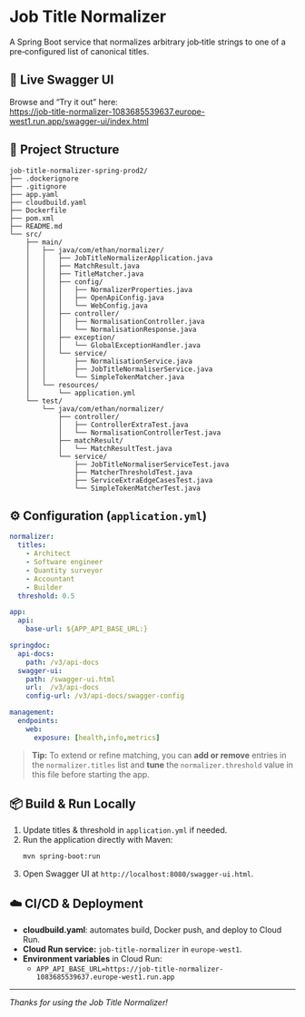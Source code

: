 # Job Title Normalizer

A Spring Boot service that normalizes arbitrary job‐title strings to one of a pre‐configured list of canonical titles.

## 🚀 Live Swagger UI

Browse and “Try it out” here:  
https://job-title-normalizer-1083685539637.europe-west1.run.app/swagger-ui/index.html

## 🔧 Project Structure

```
job-title-normalizer-spring-prod2/
├── .dockerignore
├── .gitignore
├── app.yaml
├── cloudbuild.yaml
├── Dockerfile
├── pom.xml
├── README.md
└── src/
    ├── main/
    │   ├── java/com/ethan/normalizer/
    │   │   ├── JobTitleNormalizerApplication.java
    │   │   ├── MatchResult.java
    │   │   ├── TitleMatcher.java
    │   │   ├── config/
    │   │   │   ├── NormalizerProperties.java
    │   │   │   ├── OpenApiConfig.java
    │   │   │   └── WebConfig.java
    │   │   ├── controller/
    │   │   │   ├── NormalisationController.java
    │   │   │   └── NormalisationResponse.java
    │   │   ├── exception/
    │   │   │   └── GlobalExceptionHandler.java
    │   │   └── service/
    │   │       ├── NormalisationService.java
    │   │       ├── JobTitleNormaliserService.java
    │   │       └── SimpleTokenMatcher.java
    │   └── resources/
    │       └── application.yml
    └── test/
        └── java/com/ethan/normalizer/
            ├── controller/
            │   ├── ControllerExtraTest.java
            │   └── NormalisationControllerTest.java
            ├── matchResult/
            │   └── MatchResultTest.java
            └── service/
                ├── JobTitleNormaliserServiceTest.java
                ├── MatcherThresholdTest.java
                ├── ServiceExtraEdgeCasesTest.java
                └── SimpleTokenMatcherTest.java
```

## ⚙️ Configuration (`application.yml`)

```yaml
normalizer:
  titles:
    - Architect
    - Software engineer
    - Quantity surveyor
    - Accountant
    - Builder
  threshold: 0.5

app:
  api:
    base-url: ${APP_API_BASE_URL:}

springdoc:
  api-docs:
    path: /v3/api-docs
  swagger-ui:
    path: /swagger-ui.html
    url:  /v3/api-docs
    config-url: /v3/api-docs/swagger-config

management:
  endpoints:
    web:
      exposure: [health,info,metrics]
```

> **Tip:** To extend or refine matching, you can **add or remove** entries in the `normalizer.titles` list and **tune** the `normalizer.threshold` value in this file before starting the app.

## 📦 Build & Run Locally

1. Update titles & threshold in `application.yml` if needed.  
2. Run the application directly with Maven:
   ```bash
   mvn spring-boot:run
   ```
3. Open Swagger UI at `http://localhost:8080/swagger-ui.html`.

## ☁️ CI/CD & Deployment

- **cloudbuild.yaml**: automates build, Docker push, and deploy to Cloud Run.  
- **Cloud Run service:** `job-title-normalizer` in `europe-west1`.  
- **Environment variables** in Cloud Run:
  - `APP_API_BASE_URL=https://job-title-normalizer-1083685539637.europe-west1.run.app`

---

_Thanks for using the Job Title Normalizer!_
